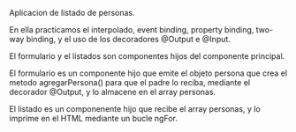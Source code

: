 Aplicacion de listado de personas.

En ella practicamos el interpolado, event binding, property binding, two-way binding, y el uso de los decoradores @Output e @Input.

El formulario y el listados son componentes hijos del componente principal.

El formulario es un componente hijo que emite el objeto persona que crea el metodo agregarPersona() para que el padre lo reciba, mediante el decorador @Output, y lo almacene en el array personas.

El listado es un componenente hijo que recibe el array personas, y lo imprime en el HTML mediante un bucle ngFor.

